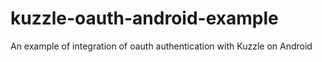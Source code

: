 # kuzzle-oauth-android-example
An example of integration of oauth authentication with Kuzzle on Android
